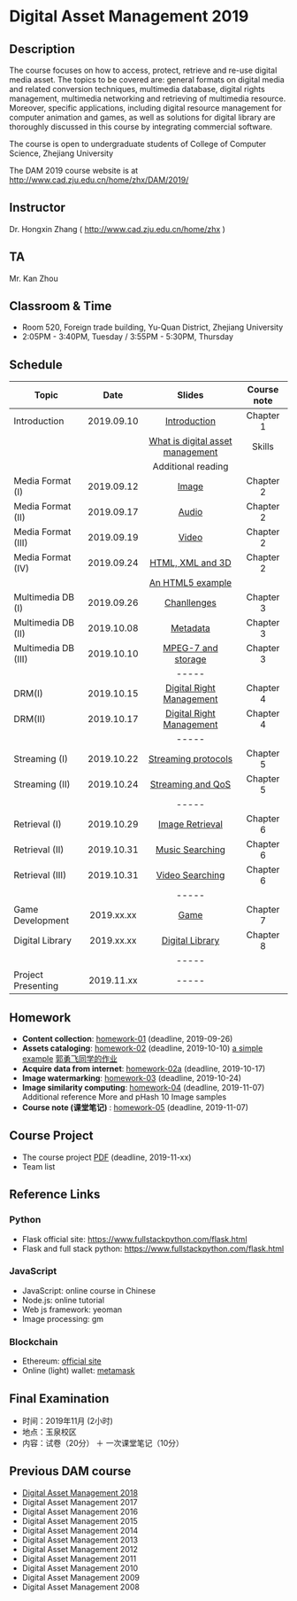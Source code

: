 # Digital Asset Management 2019

## Description
The course focuses on how to access, protect, retrieve and re-use digital media asset. The topics to be covered are: general formats on digital media and related conversion techniques, multimedia database, digital rights management, multimedia networking and retrieving of multimedia resource. Moreover, specific applications, including digital resource management for computer animation and games, as well as solutions for digital library are thoroughly discussed in this course by integrating commercial software.

The course is open to undergraduate students of College of Computer Science, Zhejiang University

The DAM 2019 course website is at http://www.cad.zju.edu.cn/home/zhx/DAM/2019/

## Instructor
Dr. Hongxin Zhang ( http://www.cad.zju.edu.cn/home/zhx )

## TA
Mr. Kan Zhou

## Classroom & Time
- Room 520, Foreign trade building, Yu-Quan District, Zhejiang University
- 2:05PM - 3:40PM, Tuesday / 3:55PM - 5:30PM, Thursday

## Schedule
|   Topic           |     Date     |                  Slides                                   |   Course note      |          
| ----------------  |:------------:|:---------------------------------------------------------:|:------------------:|
|  Introduction     |  2019.09.10  |  [Introduction](pdf/dam2019-00.pdf)                       |   Chapter 1        |
|                   |              |  [What is digital asset management](pdf/dam2019-01.pdf)   |   Skills           |
|                   |              |  Additional reading                                       |                    |
|Media Format (I)   |  2019.09.12  |  [Image](pdf/dam2019-02.pdf)                              |   Chapter 2        |
|Media Format (II)  |  2019.09.17  |  [Audio](pdf/dam2019-03.pdf)                              |   Chapter 2        |
|Media Format (III) |  2019.09.19  |  [Video](pdf/dam2019-04.pdf)                              |   Chapter 2        |
|Media Format (IV)  |  2019.09.24  |  [HTML, XML and 3D](pdf/dam2019-05.pdf)                   |   Chapter 2        |
|                   |              |  [An HTML5 example](examples/html5)                       |                    |
|Multimedia DB (I)  |  2019.09.26  |  [Chanllenges](pdf/dam2019-06.pdf)                        |   Chapter 3        |
|Multimedia DB (II) |  2019.10.08  |  [Metadata](pdf/dam2019-07.pdf)                           |   Chapter 3        |
|Multimedia DB (III)|  2019.10.10  |  [MPEG-7 and storage](pdf/dam2019-08.pdf)                 |   Chapter 3        |
|                   |              |  -----                                                    |                    |
|DRM(I)             |  2019.10.15  |  [Digital Right Management](pdf/dam2019-09.pdf)           |   Chapter 4        |
|DRM(II)            |  2019.10.17  |  [Digital Right Management](pdf/dam2019-10.pdf)           |   Chapter 4        |
|                   |              |  -----                                                    |                    |
|Streaming (I)      |  2019.10.22  |  [Streaming protocols](pdf/dam2019-11.pdf)                |   Chapter 5        |
|Streaming (II)     |  2019.10.24  |  [Streaming and QoS](pdf/dam2019-12.pdf)                  |   Chapter 5        |
|                   |              |  -----                                                    |                    |
|Retrieval (I)      |  2019.10.29  |  [Image Retrieval](pdf/dam2019-13.pdf)                    |   Chapter 6        |
|Retrieval (II)     |  2019.10.31  |  [Music Searching](pdf/dam2019-14.pdf)                    |   Chapter 6        |
|Retrieval (III)    |  2019.10.31  |  [Video Searching](pdf/dam2019-15.pdf)                    |   Chapter 6        |
|                   |              |  -----                                                    |                    |
|Game Development   |  2019.xx.xx  |  [Game](pdf/dam2019-16.pdf)                               |   Chapter 7        |
|Digital Library    |  2019.xx.xx  |  [Digital Library](pdf/dam2019-17.pdf)                    |   Chapter 8        |
|                   |              |  -----                                                    |                    |
|Project Presenting |  2019.11.xx  |  -----                                                    |                    |


## Homework
- **Content collection**: [homework-01](pdf/dam2019-hw01.pdf) (deadline, 2019-09-26)
- **Assets cataloging**: [homework-02](pdf/dam2019-hw02.pdf) (deadline, 2019-10-10)  [a simple example](https://www.midifan.com) [郭勇飞同学的作业]( ... ) 
- **Acquire data from internet**: [homework-02a](pdf/dam2019-hw02a.pdf) (deadline, 2019-10-17)
- **Image watermarking**: [homework-03](pdf/dam2019-hw03.pdf) (deadline, 2019-10-24)
- **Image similarity computing**: [homework-04](pdf/dam2018-hw04.pdf) (deadline, 2019-11-07) Additional reference More and pHash 10 Image samples
- **Course note (课堂笔记)** : [homework-05](pdf/dam2019-hw05.pdf) (deadline, 2019-11-07)

## Course Project
- The course project [PDF](pdf/dam2019-project.pdf) (deadline, 2019-11-xx)
- Team list

## Reference Links

### Python
- Flask official site: https://www.fullstackpython.com/flask.html
- Flask and full stack python: https://www.fullstackpython.com/flask.html


### JavaScript
- JavaScript: online course in Chinese
- Node.js: online tutorial
- Web js framework: yeoman
- Image processing: gm

### Blockchain
- Ethereum: [official site](https://www.ethereum.org/)
- Online (light) wallet: [metamask](https://metamask.io/)


## Final Examination
+ 时间：2019年11月 (2小时)
+ 地点：玉泉校区
+ 内容：试卷（20分） ＋ 一次课堂笔记（10分）

## Previous DAM course
+ [Digital Asset Management 2018](https://github.com/hongxin/DAMCourse-2018)
+ Digital Asset Management 2017
+ Digital Asset Management 2016
+ Digital Asset Management 2015
+ Digital Asset Management 2014
+ Digital Asset Management 2013
+ Digital Asset Management 2012
+ Digital Asset Management 2011
+ Digital Asset Management 2010
+ Digital Asset Management 2009
+ Digital Asset Management 2008
